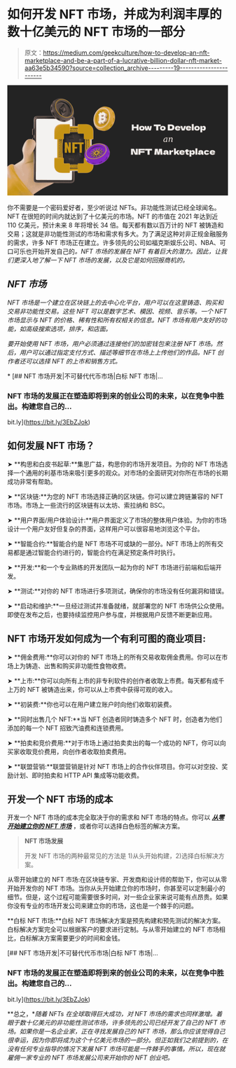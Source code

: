 # 如何开发 NFT 市场，并成为利润丰厚的数十亿美元的 NFT 市场的一部分

> 原文：<https://medium.com/geekculture/how-to-develop-an-nft-marketplace-and-be-a-part-of-a-lucrative-billion-dollar-nft-market-aa63e5b34590?source=collection_archive---------19----------------------->

![](img/8de66f9ac15b5d8c7d2fa0479bd4477e.png)

你不需要是一个密码爱好者，至少听说过 NFTs。非功能性测试已经全球闻名。NFT 在很短的时间内就达到了十亿美元的市场。NFT 的市值在 2021 年达到近 110 亿美元，预计未来 8 年将增长 34 倍。每天都有数以百万计的 NFT 被铸造和交易；这就是非功能性测试的市场和需求有多大。为了满足这种对非正规金融服务的需求，许多 NFT 市场正在建立。许多领先的公司如福克斯娱乐公司、NBA、可口可乐也开始开发自己的[](https://bit.ly/3EbZJok)*。NFT 市场的发展在 NFT 有着巨大的潜力。因此，让我们更深入地了解一下 NFT 市场的发展，以及它是如何回报商机的。*

## ***NFT 市场***

*NFT 市场是一个建立在区块链上的去中心化平台，用户可以在这里铸造、购买和交易非功能性交易。这些 NFT 可以是数字艺术、模因、视频、音乐等。一个 NFT 市场显示与 NFT 的价格、稀有性和所有权相关的信息。NFT 市场有用户友好的功能，如高级搜索选项，排序，和店面。*

*要开始使用 NFT 市场，用户必须通过连接他们的加密钱包来注册 NFT 市场。然后，用户可以通过指定支付方式、描述等细节在市场上上传他们的作品。NFT 创作者还可以选择 NFT 的上市和销售方式。*

*[](https://bit.ly/3EbZJok) [## NFT 市场开发|不可替代代币市场|白标 NFT 市场|…

### NFT 市场的发展正在塑造即将到来的创业公司的未来，以在竞争中胜出。构建您自己的…

bit.ly](https://bit.ly/3EbZJok) 

## **如何发展 NFT 市场？**

➤ **构思和白皮书起草:**集思广益，构思你的市场开发项目。为你的 NFT 市场选择一个通用的利基市场来吸引更多的观众。对市场的全面研究对你所在市场的长期成功非常有帮助。

➤ **区块链:**为您的 NFT 市场选择正确的区块链。你可以建立跨链兼容的 NFT 市场。市场上一些流行的区块链有以太坊、索拉纳和 BSC。

➤ **用户界面/用户体验设计:**用户界面定义了市场的整体用户体验。为你的市场设计一个用户友好但复杂的界面，这样用户可以很容易地浏览这个平台。

➤ **智能合约:**智能合约是 NFT 市场不可或缺的一部分。NFT 市场上的所有交易都是通过智能合约进行的，智能合约在满足预定条件时执行。

➤ **开发:**和一个专业熟练的开发团队一起为你的 NFT 市场进行前端和后端开发。

➤ **测试:**对你的 NFT 市场进行多项测试，确保你的市场没有任何漏洞和错误。

➤ **启动和维护:**一旦经过测试并准备就绪，就部署您的 NFT 市场供公众使用。即使在发布之后，也要持续监控用户参与度，并根据用户反馈不断更新应用。

## **NFT 市场开发如何成为一个有利可图的商业项目:**

➤ **佣金费用:**你可以对你的 NFT 市场上的所有交易收取佣金费用。你可以在市场上为铸造、出售和购买非功能性食物收费。

➤ **上市:**你可以向所有上市的非专利软件的创作者收取上市费。每天都有成千上万的 NFT 被铸造出来，你可以从上市费中获得可观的收入。

➤ **初装费:**你也可以在用户建立账户时向他们收取初装费。

➤ **同时出售几个 NFT:**当 NFT 创造者同时铸造多个 NFT 时，创造者为他们添加的每一个 NFT 招致汽油费和连锁费用。

➤ **拍卖和竞价费用:**对于市场上通过拍卖卖出的每一个成功的 NFT，你可以向买家收取竞价费用，向创作者收取拍卖费用。

➤ **联盟营销:**联盟营销是针对 NFT 市场上的合作伙伴项目。你可以对空投、奖励计划、即时拍卖和 HTTP API 集成等功能收费。

## **开发一个 NFT 市场的成本**

开发一个 NFT 市场的成本完全取决于你的需求和 NFT 市场的特点。你可以 [***从零开始建立你的 NFT 市场***](https://bit.ly/3EbZJok) ，或者你可以选择白色标签的解决方案。

> **NFT 市场发展**
> 
> 开发 NFT 市场的两种最常见的方法是 1)从头开始构建，2)选择白标解决方案。

从零开始建立的 NFT 市场:在区块链专家、开发商和设计师的帮助下，你可以从零开始开发你的 NFT 市场。当你从头开始建立你的市场时，你甚至可以定制最小的细节。但是，这个过程可能需要很多时间，对一些企业家来说可能有点昂贵。如果你没有专业的市场开发公司来建立你的市场，这也是一个棘手的问题。

**白标 NFT 市场:**白标 NFT 市场解决方案是预先构建和预先测试的解决方案。白标解决方案完全可以根据客户的要求进行定制。与从零开始建立的 NFT 市场相比，白标解决方案需要更少的时间和金钱。

[](https://bit.ly/3EbZJok) [## NFT 市场开发|不可替代代币市场|白标 NFT 市场|…

### NFT 市场的发展正在塑造即将到来的创业公司的未来，以在竞争中胜出。构建您自己的…

bit.ly](https://bit.ly/3EbZJok) 

**总之，**随着 NFTs 在全球取得巨大成功，对 NFT 市场的需求也同样激增。着眼于数十亿美元的非功能性测试市场，许多领先的公司已经开发了自己的 NFT 市场。如果你是一名企业家，正在寻找发展自己的 NFT 市场，那么你应该觉得自己很幸运，因为你即将成为这个十亿美元市场的一部分。但正如我们之前提到的，在没有任何专业指导的情况下发展 NFT 市场可能是一件棘手的事情。所以，现在就雇佣一家专业的 NFT 市场发展公司来开始你的 NFT 创业吧。*